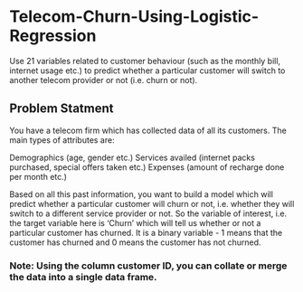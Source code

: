 # Telecom-Churn-Using-Logistic-Regression
Use 21 variables related to customer behaviour (such as the monthly bill, internet usage etc.) to predict whether a particular customer will switch to another telecom provider or not (i.e. churn or not).

## Problem Statment
You have a telecom firm which has collected data of all its customers. The main types of attributes are:

Demographics (age, gender etc.)
Services availed (internet packs purchased, special offers taken etc.)
Expenses (amount of recharge done per month etc.)
 

Based on all this past information, you want to build a model which will predict whether a particular customer will churn or not, i.e. whether they will switch to a different service provider or not. So the variable of interest, i.e. the target variable here is ‘Churn’ which will tell us whether or not a particular customer has churned. It is a binary variable - 1 means that the customer has churned and 0 means the customer has not churned.

### Note: Using the column customer ID, you can collate or merge the data into a single data frame.
